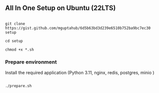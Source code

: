 ## All In One Setup on Ubuntu (22LTS)

```

git clone https://gist.github.com/mguptahub/6d5b63bd3d239e6510b752ba9bc7ec30 setup

cd setup

chmod +x *.sh

```


### Prepare environment

Install the required application (Python 3.11, nginx, redis, postgres, minio )

```

./prepare.sh 



```